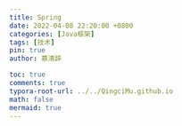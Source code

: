 ```yaml
---
title: Spring
date: 2022-04-08 22:20:00 +0800
categories: [Java框架]
tags: [技术]
pin: true
author: 慕清辞

toc: true
comments: true
typora-root-url: ../../QingciMu.github.io
math: false
mermaid: true
---
```


